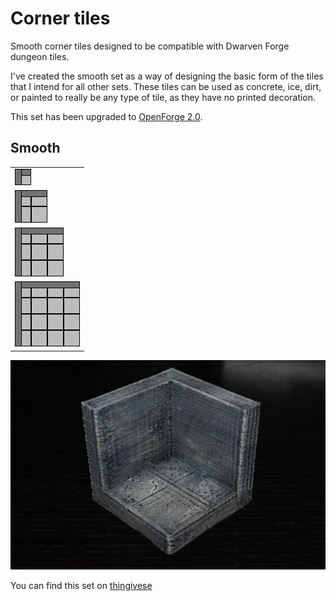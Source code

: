 Corner tiles
============

Smooth corner tiles designed to be compatible with Dwarven Forge dungeon tiles.

I've created the smooth set as a way of designing the basic form of the tiles that I intend for all other sets.  These tiles can be used as concrete, ice, dirt, or painted to really be any type of tile, as they have no printed decoration.

This set has been upgraded to [OpenForge 2.0](https://github.com/devonjones/OpenForge).

Smooth
------

<table>
<tr>
  <td><a href="smooth_corner_1x1.stl"><img src="images/1x1.png"></a></td>
</tr>
<tr>
  <td><a href="smooth_corner_2x2.stl"><img src="images/2x2.png"></a></td>
</tr>
<tr>
  <td><a href="smooth_corner_3x3.stl"><img src="images/3x3.png"></a></td>
</tr>
<tr>
  <td><a href="smooth_corner_4x4.stl"><img src="images/4x4.png"></a></td>
</tr>
</table>

![2x2 Corner](images/IMG_7804.JPG)

You can find this set on [thingivese](http://www.thingiverse.com/thing:239156)
